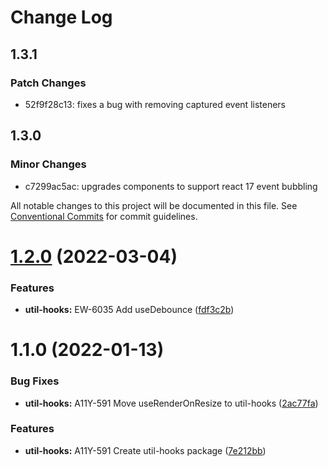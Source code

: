 # Change Log

## 1.3.1

### Patch Changes

- 52f9f28c13: fixes a bug with removing captured event listeners

## 1.3.0

### Minor Changes

- c7299ac5ac: upgrades components to support react 17 event bubbling

All notable changes to this project will be documented in this file.
See [Conventional Commits](https://conventionalcommits.org) for commit guidelines.

# [1.2.0](http://stash.cfops.it:7999/fe/stratus/compare/@cloudflare/util-hooks@1.1.0...@cloudflare/util-hooks@1.2.0) (2022-03-04)

### Features

- **util-hooks:** EW-6035 Add useDebounce ([fdf3c2b](http://stash.cfops.it:7999/fe/stratus/commits/fdf3c2b))

# 1.1.0 (2022-01-13)

### Bug Fixes

- **util-hooks:** A11Y-591 Move useRenderOnResize to util-hooks ([2ac77fa](http://stash.cfops.it:7999/fe/stratus/commits/2ac77fa))

### Features

- **util-hooks:** A11Y-591 Create util-hooks package ([7e212bb](http://stash.cfops.it:7999/fe/stratus/commits/7e212bb))
